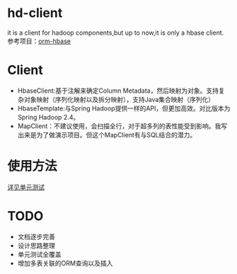 # hd-client
it is a client for hadoop components,but up to now,it is only a hbase client.
参考项目：[orm-hbase](https://github.com/zacharyzhanghao/orm-hbase)

# Client
- HbaseClient:基于注解来确定Column Metadata，然后映射为对象。支持复杂对象映射（序列化映射以及拆分映射），支持Java集合映射（序列化）
- HbaseTemplate:与Spring Hadoop提供一样的API，但更加高效。对比版本为Spring Hadoop 2.4。
- MapClient：不建议使用，会扫描全行，对于超多列的表性能受到影响。我写出来是为了做演示项目。但这个MapClient有与SQL结合的潜力。

# 使用方法
[详见单元测试](https://github.com/Paleozoic/hd-client/tree/master/src/test)

# TODO
- 文档逐步完善
- 设计思路整理
- 单元测试全覆盖
- 增加多表关联的ORM查询以及插入
